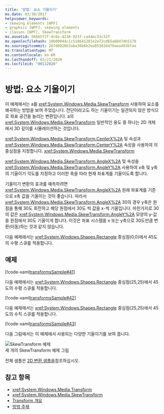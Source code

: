 ```yaml
---
title: '방법: 요소 기울이기'
ms.date: 03/30/2017
helpviewer_keywords:
- skewing elements [WPF]
- graphics [WPF], skewing elements
- classes [WPF], SkewTransform
ms.assetid: 56b65f2f-dc6e-4238-923f-ca44ec53c52f
ms.openlocfilehash: 10b00044c1c518641281e2e72cdb5a68474b5170
ms.sourcegitcommit: 267d092663aba36b6b2ea853034470aea493bfae
ms.translationtype: MT
ms.contentlocale: ko-KR
ms.lasthandoff: 03/21/2020
ms.locfileid: "80112026"
---
```

# <a name="how-to-skew-an-element"></a>방법: 요소 기울이기
이 예제에서는 a를 <xref:System.Windows.Media.SkewTransform> 사용하여 요소를 왜곡하는 방법을 보여 주었습니다. 전단이라고도 하는 기울이기는 일관되지 않은 방식으로 좌표 공간을 늘리는 변환입니다. a의 <xref:System.Windows.Media.SkewTransform> 일반적인 용도 중 하나는 2D 개체에서 3D 깊이를 시뮬레이션하는 것입니다.  
  
 <xref:System.Windows.Media.SkewTransform.CenterX%2A> 및 속성과 <xref:System.Windows.Media.SkewTransform.CenterY%2A> 속성을 사용하여 의 중심점을 지정합니다. <xref:System.Windows.Media.SkewTransform>  
  
 <xref:System.Windows.Media.SkewTransform.AngleX%2A> 및 속성을 <xref:System.Windows.Media.SkewTransform.AngleY%2A> 사용하여 x축 및 y축의 기울이기 각도를 지정하고 이러한 축을 따라 현재 좌표계를 기울이도록 합니다.  
  
 기울이기 변환의 효과를 예측하려면 <xref:System.Windows.Media.SkewTransform.AngleX%2A> 원래 좌표계를 기준으로 x축 값을 기울이는 것이 좋습니다. 따라서 <xref:System.Windows.Media.SkewTransform.AngleX%2A> 30의 경우 y축은 원점을 통해 30도 회전하고 해당 원점에서 30도 씩 값을 x-씩 기울입니다. 마찬가지로 30의 값은 <xref:System.Windows.Media.SkewTransform.AngleY%2A> 모양의 y-값을 원점에서 30도 기울이게 합니다. 이것은 좌표 시스템을 x 또는 y축으로 30도만큼 변환(이동)하는 것과 같지 않습니다.  
  
 다음 예제에서는 <xref:System.Windows.Shapes.Rectangle> 중심점(0,0)에서 45도의 수평 스큐를 적용합니다.  
  
## <a name="example"></a>예제  
 [!code-xaml[transformsSample#41](~/samples/snippets/csharp/VS_Snippets_Wpf/transformsSample/CS/SkewTransformExample.xaml#41)]  
  
 다음 예제에서는 <xref:System.Windows.Shapes.Rectangle> 중심점(25,25)에서 45도의 수평 스큐를 적용합니다.  
  
 [!code-xaml[transformsSample#42](~/samples/snippets/csharp/VS_Snippets_Wpf/transformsSample/CS/SkewTransformExample.xaml#42)]  
  
 다음 예제에서는 <xref:System.Windows.Shapes.Rectangle> 중심점(25,25)에서 45도의 수직 스큐를 적용합니다.  
  
 [!code-xaml[transformsSample#43](~/samples/snippets/csharp/VS_Snippets_Wpf/transformsSample/CS/SkewTransformExample.xaml#43)]  
  
 다음 그림에서는 이 예제에서 사용되는 다양한 기울이기를 보여 줍니다.  
  
 ![SkewTransform 예제](./media/img-wcpsdk-graphicsmm-skewtransformexample.gif "img_wcpsdk_graphicsmm_skewtransformexample")  
세 개의 SkewTransform 예제 그림  
  
 전체 샘플은 [2D 변환 샘플을](https://github.com/Microsoft/WPF-Samples/tree/master/Graphics/2DTransforms)참조하십시오.  
  
## <a name="see-also"></a>참고 항목

- <xref:System.Windows.Media.Transform>
- <xref:System.Windows.Media.SkewTransform>
- [Transform 개요](transforms-overview.md)
- [방법 주제](transformations-how-to-topics.md)
